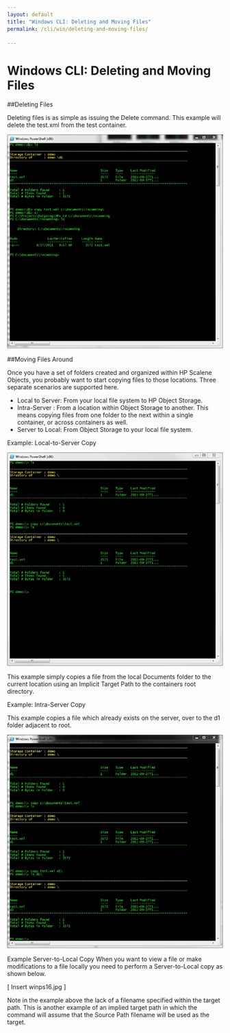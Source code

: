 ```yaml
---
layout: default
title: "Windows CLI: Deleting and Moving Files"
permalink: /cli/win/deleting-and-moving-files/

---
```

# Windows CLI: Deleting and Moving Files

##Deleting Files

Deleting files is as simple as issuing the Delete command. This example will delete the test.xml from the test container. 

<img src="media/winps17.jpg" alt="" />

##Moving Files Around

Once you have a set of folders created and organized within HP Scalene Objects, you probably want to start copying files to those locations. Three separate scenarios are supported here.

* Local to Server:  From your local file system to HP Object Storage.
* Intra-Server   :  From a location within Object Storage to another. This means copying files from one folder to the next within a single container, or across containers as well.
* Server to Local:  From Object Storage to your local file system.

Example: Local-to-Server Copy

<img src="media/winps14.jpg" alt="" />

This example simply copies a file from the local Documents folder to the current location using an Implicit Target Path to the containers root directory.

Example: Intra-Server Copy

This example copies a file which already exists on the server, over to the d1 folder adjacent to root.

<img src="media/winps15.jpg" alt="" />

Example Server-to-Local Copy
When you want to view a file or make modifications to a file locally you need to perform a Server-to-Local copy as shown below.

[ Insert winps16.jpg ]

Note in the example above the lack of a filename specified within the target path. This is another example of an implied target path in which the command will assume that the Source Path filename will be used as the target.

